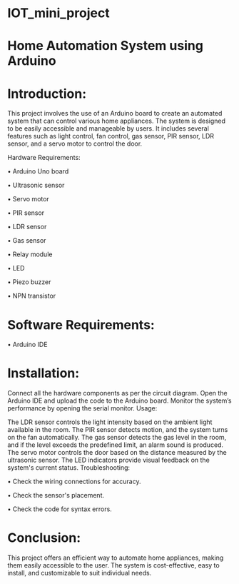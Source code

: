 # IOT_mini_project

# Home Automation System using Arduino

# Introduction:

This project involves the use of an Arduino board to create an automated system that can control various home appliances. The system is designed to be easily accessible and manageable by users. It includes several features such as light control, fan control, gas sensor, PIR sensor, LDR sensor, and a servo motor to control the door.

Hardware Requirements:

• Arduino Uno board

• Ultrasonic sensor

• Servo motor

• PIR sensor

• LDR sensor

• Gas sensor

• Relay module

• LED

• Piezo buzzer

• NPN transistor


# Software Requirements:

• Arduino IDE


# Installation:

Connect all the hardware components as per the circuit diagram.
Open the Arduino IDE and upload the code to the Arduino board.
Monitor the system’s performance by opening the serial monitor.
Usage:

The LDR sensor controls the light intensity based on the ambient light available in the room.
The PIR sensor detects motion, and the system turns on the fan automatically.
The gas sensor detects the gas level in the room, and if the level exceeds the predefined limit, an alarm sound is produced.
The servo motor controls the door based on the distance measured by the ultrasonic sensor.
The LED indicators provide visual feedback on the system's current status.
Troubleshooting:

• Check the wiring connections for accuracy.

• Check the sensor's placement.

• Check the code for syntax errors.

# Conclusion:

This project offers an efficient way to automate home appliances, making them easily accessible to the user. The system is cost-effective, easy to install, and customizable to suit individual needs.
